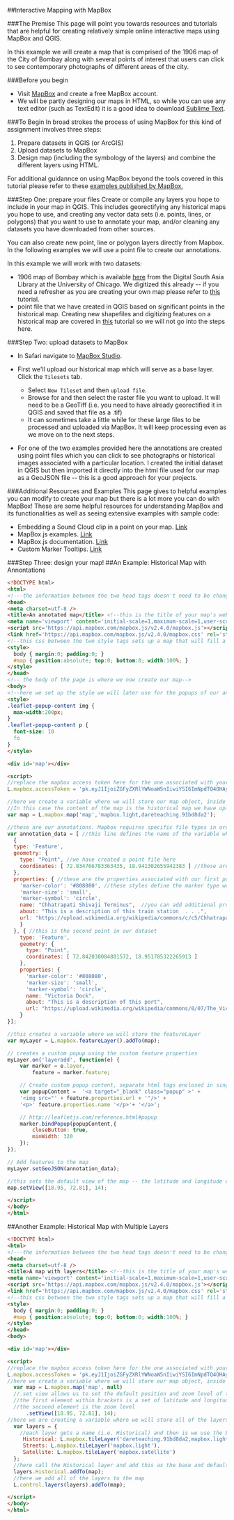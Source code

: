 ##Interactive Mapping with MapBox

###The Premise
This page will point you towards resources and tutorials that are helpful for creating relatively simple online interactive maps using MapBox and QGIS. 

In this example we will create a map that is comprised of the 1906 map of the City of Bombay along with several points of interest that users can click to see contemporary photographs of different areas of the city.  

###Before you begin
* Visit [MapBox](https://www.mapbox.com/studio/signup/) and create a free MapBox account.
* We will be partly designing our maps in HTML, so while you can use any text editor (such as TextEdit) it is a good idea to download [Sublime Text](https://www.sublimetext.com/2).

###To Begin
In broad strokes the process of using MapBox for this kind of assignment involves three steps: 
 1.  Prepare datasets in QGIS (or ArcGIS)
 2.  Upload datasets to MapBox
 3.  Design map (including the symbology of the layers) and combine the different layers using HTML. 

For additional guidannce on using MapBox beyond the tools covered in this tutorial please refer to these [examples published by MapBox.](https://www.mapbox.com/mapbox.js/example/v1.0.0/) 

###Step One: prepare your files
Create or compile any layers you hope to include in your map in QGIS. This includes georectifying any historical maps you hope to use, and creating any vector data sets (i.e. points, lines, or polygons) that you want to use to annotate your map, and/or cleaning any datasets you have downloaded from other sources.

You can also create new point, line or polygon layers directly from Mapbox. In the following examples we will use a point file to create our annotations. 

In this example we will work with two datasets:
* 1906 map of Bombay which is available [here](http://dsal.uchicago.edu/maps/gazetteer/index.html) from the Digital South Asia Library at the University of Chicago. We digitized this already -- if you need a refresher as you are creating your own map please refer to [this](https://github.com/CenterForSpatialResearch/MappingForTheUrbanHumanities/blob/master/Tutorials/04_MakingData01.md) tutorial. 
* point file that we have created in QGIS based on significant points in the historical map. Creating new shapefiles and digitizing features on a historical map are covered in [this](https://github.com/CenterForSpatialResearch/MappingForTheUrbanHumanities/blob/master/Tutorials/05_MakingData02.md) tutorial so we will not go into the steps here. 

###Step Two: upload datasets to MapBox
* In Safari navigate to [MapBox Studio](https://www.mapbox.com/studio/).
* First we'll upload our historical map which will serve as a base layer. Click the `Tilesets` tab.
	* Select `New Tileset` and then `upload file`. 
	* Browse for and then select the raster file you want to upload. It will need to be a GeoTiff (i.e. you need to have already georectified it in QGIS and saved that file as a .tif)
	* It can sometimes take a little while for these large files to be processed and uploaded via MapBox. It will keep processing even as we move on to the next steps. 

* For one of the two examples provided here the annotations are created using point files which you can click to see photographs or historical images associated with a particular location. I created the initial dataset in QGIS but then imported it directly into the html file used for our map as a GeoJSON file -- this is a good approach for your projects.


###Additional Resources and Examples
This page gives to helpful examples you can modify to create your map but there is a lot more you can do with MapBox! These are some helpful resources for understanding MapBox and its functionalities as well as seeing extensive examples with sample code: 

* Embedding a Sound Cloud clip in a point on your map. [Link](https://www.mapbox.com/mapbox.js/example/v1.0.0/soundcloud-embed/)
* MapBox.js examples. [Link](https://www.mapbox.com/mapbox.js/example/v1.0.0/)
* MapBox.js documentation. [Link](https://www.mapbox.com/mapbox.js/api/v2.4.0/)
* Custom Marker Tooltips. [Link](https://www.mapbox.com/mapbox.js/example/v1.0.0/custom-marker-tooltip/)

###Step Three: design your map! 
##An Example: Historical Map with Annontations

```html
<!DOCTYPE html>
<html>
<!---the information between the two head tags doesn't need to be changed and just sets up the file and its connections to MapBox's API-->
<head>
<meta charset=utf-8 />
<title>An annotated map</title> <!--this is the title of your map's webpage, it will appear on the top bar of the webpage-->
<meta name='viewport' content='initial-scale=1,maximum-scale=1,user-scalable=no' />
<script src='https://api.mapbox.com/mapbox.js/v2.4.0/mapbox.js'></script>
<link href='https://api.mapbox.com/mapbox.js/v2.4.0/mapbox.css' rel='stylesheet' />
<!--this css between the two style tags sets up a map that will fill a full browser window regardless of the size of the window-->
<style>
  body { margin:0; padding:0; }
  #map { position:absolute; top:0; bottom:0; width:100%; }
</style>
</head>
<!-- the body of the page is where we now create our map-->
<body>
<!--here we set up the style we will later use for the popups of our annotations-->  
<style>
.leaflet-popup-content img {
  max-width:200px;
}
.leaflet-popup-content p {
  font-size: 10
  fo
}
</style>

<div id='map'></div>

<script>
//replace the mapbox access token here for the one associated with your mapbox account
L.mapbox.accessToken = 'pk.eyJ1IjoiZGFyZXRlYWNoaW5nIiwiYSI6ImNpdTQ4OHAyMjBoNWwyb2xwcTJpNW13bXQifQ.iJXS-wT_PuuszzbfY8ty3A';

//here we create a variable where we will store our map object, inside the parenthesis we define the name of the map element 'map' and we define the id of the content of the map using the MapID from Mapbox. 
//In this case the content of the map is the historical map we have uploaded (Map ID: 'dareteaching.91bd8da2') on top of a tileset provided by map box('mapbox.light')
var map = L.mapbox.map('map','mapbox.light,dareteaching.91bd8da2');

//these are our annotations. Mapbox requires specific file types in order to read data (like how QGIS requires a shapefile). GeoJSONs are a spatial data type like the shape file. they store 'properties' (i.e. attributes) and 'geometry' (i.e. spatial coordinates)
var annotation_data = [ //this line defines the name of the variable where we will store our point data for annotations
  {
  type: 'Feature', 
  geometry: { 
    type: "Point", //we have created a point file here
    coordinates: [ 72.834766783363435, 18.941302655942383 ] //these are the coordinates of our first point
  },
  properties: { //these are the properties associated with our first point
    'marker-color': '#808080', //these styles define the marker type we are using in Mapbox
    'marker-size': 'small',
    'marker-symbol': 'circle',
    name: "Chhatrapati Shivaji Terminus",  //you can add additional properties 
    about: "This is a description of this train station  . . .", 
    url: "https://upload.wikimedia.org/wikipedia/commons/c/c5/Chhatrapati_Shivaji_Terminus_(Victoria_Terminus).jpg" //this url points to a webpage with an image I want to show in the popup for this point
    } 
  }, { //this is the second point in our dataset
    type: 'Feature', 
    geometry: { 
      type: "Point", 
      coordinates: [ 72.842038084801572, 18.951785322265913 ]
    },
    properties: { 
      'marker-color': '#808080',
      'marker-size': 'small',
      'marker-symbol': 'circle',
      name: "Victoria Dock", 
      about: "This is a description of this port", 
      url: "https://upload.wikimedia.org/wikipedia/commons/0/07/The_Victoria_Dock.jpg"
    }
}];

//this creates a variable where we will store the featureLayer 
var myLayer = L.mapbox.featureLayer().addTo(map);

// creates a custom popup using the custom feature properties
myLayer.on('layeradd', function(e) {
    var marker = e.layer,
        feature = marker.feature;

    // Create custom popup content, separate html tags enclosed in single quotes with the names of properties from your geoJSON file
    var popupContent =  '<a target="_blank" class="popup" >' + 
    '<img src="' + feature.properties.url + '"/>' + 
    '<p>' feature.properties.name '</p>'+ '</a>';

    // http://leafletjs.com/reference.html#popup
    marker.bindPopup(popupContent,{
        closeButton: true,
        minWidth: 320
    });
});

// Add features to the map
myLayer.setGeoJSON(annotation_data);

//this sets the default view of the map -- the latitude and longitude of the center point of the map as well as the zoom level
map.setView([18.95, 72.81], 14);

</script>
</body>
</html>
```


##Another Example: Historical Map with Multiple Layers

```html
<!DOCTYPE html>
<html>
<!---the information between the two head tags doesn't need to be changed and just sets up the file and its connections to MapBox's API-->
<head>
<meta charset=utf-8 />
<title>A map with layers</title> <!--this is the title of your map's webpage, it will appear on the top bar of the webpage-->
<meta name='viewport' content='initial-scale=1,maximum-scale=1,user-scalable=no' />
<script src='https://api.mapbox.com/mapbox.js/v2.4.0/mapbox.js'></script>
<link href='https://api.mapbox.com/mapbox.js/v2.4.0/mapbox.css' rel='stylesheet' />
<!--this css between the two style tags sets up a map that will fill a full browser window regardless of the size of the window-->
<style>
  body { margin:0; padding:0; }
  #map { position:absolute; top:0; bottom:0; width:100%; }
</style>
</head>
<body>

<div id='map'></div>

<script>
//replace the mapbox access token here for the one associated with your mapbox account
L.mapbox.accessToken = 'pk.eyJ1IjoiZGFyZXRlYWNoaW5nIiwiYSI6ImNpdTQ4OHAyMjBoNWwyb2xwcTJpNW13bXQifQ.iJXS-wT_PuuszzbfY8ty3A';
//here we create a variable where we will store our map object, inside the parenthesis we define the name of the map element 'map' and we define the id of the content of the map
  var map = L.mapbox.map('map', null)
  //.set view allows us to set the default position and zoom level of the map when the page first loads, 
  //the first element within brackets is a set of latitude and longitude coordinates
  //the secoond element is the zoom level
      .setView([18.95, 72.81], 14);
//here we are creating a variable where we will store all of the layers we want to include on the map 
  var layers = {
    //each layer gets a name (i.e. Historical) and then is we use the L.mapbox.tileLayer function to add a tile layer to the map
     Historical: L.mapbox.tileLayer('dareteaching.91bd8da2,mapbox.light'), //this adds the historical map on top of a basemap of contemporary streets (in the mapbox.light style) 
     Streets: L.mapbox.tileLayer('mapbox.light'),
     Satellite: L.mapbox.tileLayer('mapbox.satellite')
  };
  //here call the Historical layer and add this as the base and default layer on our map 
  layers.Historical.addTo(map);
  //here we add all of the layers to the map
  L.control.layers(layers).addTo(map);

</script>
</body>
</html>
```




